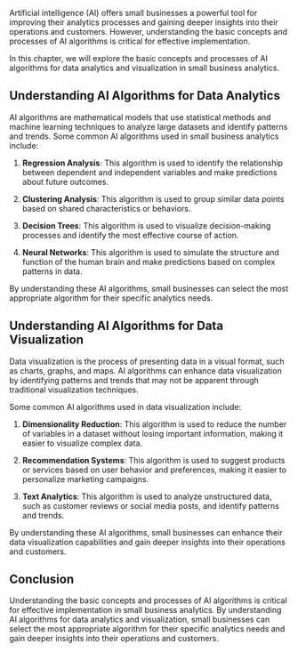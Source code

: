 

Artificial intelligence (AI) offers small businesses a powerful tool for improving their analytics processes and gaining deeper insights into their operations and customers. However, understanding the basic concepts and processes of AI algorithms is critical for effective implementation.

In this chapter, we will explore the basic concepts and processes of AI algorithms for data analytics and visualization in small business analytics.

Understanding AI Algorithms for Data Analytics
----------------------------------------------

AI algorithms are mathematical models that use statistical methods and machine learning techniques to analyze large datasets and identify patterns and trends. Some common AI algorithms used in small business analytics include:

1. **Regression Analysis**: This algorithm is used to identify the relationship between dependent and independent variables and make predictions about future outcomes.

2. **Clustering Analysis**: This algorithm is used to group similar data points based on shared characteristics or behaviors.

3. **Decision Trees**: This algorithm is used to visualize decision-making processes and identify the most effective course of action.

4. **Neural Networks**: This algorithm is used to simulate the structure and function of the human brain and make predictions based on complex patterns in data.

By understanding these AI algorithms, small businesses can select the most appropriate algorithm for their specific analytics needs.

Understanding AI Algorithms for Data Visualization
--------------------------------------------------

Data visualization is the process of presenting data in a visual format, such as charts, graphs, and maps. AI algorithms can enhance data visualization by identifying patterns and trends that may not be apparent through traditional visualization techniques.

Some common AI algorithms used in data visualization include:

1. **Dimensionality Reduction**: This algorithm is used to reduce the number of variables in a dataset without losing important information, making it easier to visualize complex data.

2. **Recommendation Systems**: This algorithm is used to suggest products or services based on user behavior and preferences, making it easier to personalize marketing campaigns.

3. **Text Analytics**: This algorithm is used to analyze unstructured data, such as customer reviews or social media posts, and identify patterns and trends.

By understanding these AI algorithms, small businesses can enhance their data visualization capabilities and gain deeper insights into their operations and customers.

Conclusion
----------

Understanding the basic concepts and processes of AI algorithms is critical for effective implementation in small business analytics. By understanding AI algorithms for data analytics and visualization, small businesses can select the most appropriate algorithm for their specific analytics needs and gain deeper insights into their operations and customers.
